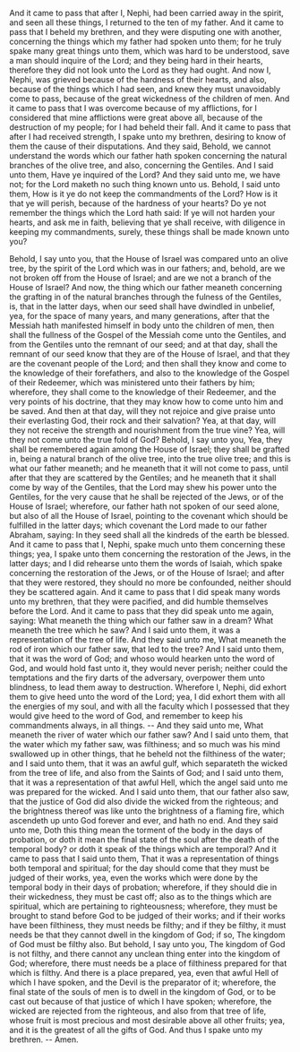 And it came to pass that after I, Nephi, had been carried away in the spirit, and seen all these things, I returned to the ten of my father. And it came to pass that I beheld my brethren, and they were disputing one with another, concerning the things which my father had spoken unto them; for he truly spake many great things unto them, which was hard to be understood, save a man should inquire of the Lord; and they being hard in their hearts, therefore they did not look unto the Lord as they had ought. And now I, Nephi, was grieved because of the hardness of their hearts, and also, because of the things which I had seen, and knew they must unavoidably come to pass, because of the great wickedness of the children of men. And it came to pass that I was overcome because of my afflictions, for I considered that mine afflictions were great above all, because of the destruction of my people; for I had beheld their fall. And it came to pass that after I had received strength, I spake unto my brethren, desiring to know of them the cause of their disputations. And they said, Behold, we cannot understand the words which our father hath spoken concerning the natural branches of the olive tree, and also, concerning the Gentiles. And I said unto them, Have ye inquired of the Lord? And they said unto me, we have not; for the Lord maketh no  such thing known unto us. Behold, I said unto them, How is it ye do not keep the commandments of the Lord? How is it that ye will perish, because of the hardness of your hearts? Do ye not remember the things which the Lord hath said: If ye will not harden your hearts, and ask me in faith, believing that ye shall receive, with diligence in keeping my commandments, surely, these things shall be made known unto you?

Behold, I say unto you, that the House of Israel was compared unto an olive tree, by the spirit of the Lord which was in our fathers; and, behold, are we not broken off from the House of Israel; and are we not a branch of the House of Israel? And now, the thing which our father meaneth concerning the grafting in of the natural branches through the fulness of the Gentiles, is, that in the latter days, when our seed shall have dwindled in unbelief, yea, for the space of many years, and many generations, after that the Messiah hath manifested himself in body unto the children of men, then shall the fullness of the Gospel of the Messiah come unto the Gentiles, and from the Gentiles unto the remnant of our seed; and at that day, shall the remnant of our seed know that they are of the House of Israel, and that they are the covenant people of the Lord; and then shall they know and come to the knowledge of their forefathers, and also to the knowledge of the Gospel of their Redeemer, which was ministered unto their fathers by him; wherefore, they shall come to the knowledge of their Redeemer, and the very points of his doctrine, that they may know how to come unto him and be saved. And then at that day, will they not rejoice and give praise unto their everlasting God, their rock and their salvation? Yea, at that day, will they not receive the strength and nourishment from the true vine? Yea, will they not come unto the true fold of God? Behold, I say unto you, Yea, they shall be remembered again among the House of Israel; they shall be grafted in, being a natural branch of the olive tree, into the true olive tree; and this is what our father meaneth; and he meaneth that it will not come to pass, until after that they are scattered by the Gentiles; and he meaneth that it shall come by way of the Gentiles, that the Lord may shew his power unto the Gentiles, for the very cause that he shall be rejected of the Jews, or of the House of Israel; wherefore, our father hath not spoken of our seed alone, but also of all the House of Israel, pointing to the covenant which should be fulfilled in the latter days; which covenant  the Lord made to our father Abraham, saying: In they seed shall all the kindreds of the earth be blessed. And it came to pass that I, Nephi, spake much unto them concerning these things; yea, I spake unto them concerning the restoration of the Jews, in the latter days; and I did rehearse unto them the words of Isaiah, which spake concerning the restoration of the Jews, or of the House of Israel; and after that they were restored, they should no more be confounded, neither should they be scattered again. And it came to pass that I did speak many words unto my brethren, that they were pacified, and did humble themselves before the Lord. And it came to pass that they did speak unto me again, saying: What meaneth the thing which our father saw in a dream? What meaneth the tree which he saw? And I said unto them, it was a representation of the tree of life. And they said unto me, What meaneth the rod of iron which our father saw, that led to the tree? And I said unto them, that it was the word of God; and whoso would hearken unto the word of God, and would hold fast unto it, they would never perish; neither could the temptations and the firy darts of the adversary, overpower them unto blindness, to lead them away to destruction. Wherefore I, Nephi, did exhort them to give heed unto the word of the Lord; yea, I did exhort them with all the energies of my soul, and with all the faculty which I possessed that they would give heed to the word of God, and remember to keep his commandments always, in all things. -- And they said unto me, What meaneth the river of water which our father saw? And I said unto them, that the water which my father saw, was filthiness; and so much was his mind swallowed up in other things, that he beheld not the filthiness of the water; and I said unto them, that it was an awful gulf, which separateth the wicked from the tree of life, and also from the Saints of God; and I said unto them, that it was a representation of that awful Hell, which the angel said unto me was prepared for the wicked. And I said unto them, that our father also saw, that the justice of God did also divide the wicked from the righteous; and the brightness thereof was like unto the brightness of a flaming fire, which ascendeth up unto God forever and ever, and hath no end. And they said unto me, Doth this thing mean the torment of the body in the days of probation, or doth it mean the final state of the soul after the death of the temporal body? or doth  it speak of the things which are temporal? And it came to pass that I said unto them, That it was a representation of things both temporal and spiritual; for the day should come that they must be judged of their works, yea, even the works which were done by the temporal body in their days of probation; wherefore, if they should die in their wickedness, they must be cast off; also as to the things which are spiritual, which are pertaining to righteousness; wherefore, they must be brought to stand before God to be judged of their works; and if their works have been filthiness, they must needs be filthy; and if they be filthy, it must needs be that they cannot dwell in the kingdom of God; if so, The kingdom of God must be filthy also. But behold, I say unto you, The kingdom of God is not filthy, and there cannot any unclean thing enter into the kingdom of God; wherefore, there must needs be a place of filthiness prepared for that which is filthy. And there is a place prepared, yea, even that awful Hell of which I have spoken, and the Devil is the preparator of it; wherefore, the final state of the souls of men is to dwell in the kingdom of God, or to be cast out because of that justice of which I have spoken; wherefore, the wicked are rejected from the righteous, and also from that tree of life, whose fruit is most precious and most desirable above all other fruits; yea, and it is the greatest of all the gifts of God. And thus I spake unto my brethren. -- Amen.
